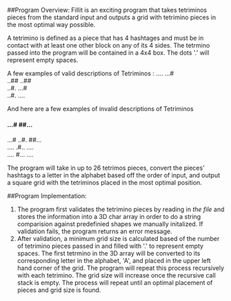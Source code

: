 ##Program Overview:
Fillit is an exciting program that takes tetriminos pieces from the standard input and outputs a grid with tetrimino pieces in the most optimal way possible.

A tetrimino is defined as a piece that has 4 hashtages and must be in contact with at least one other block on any of its 4 sides. The tetrmino passed into the program will be contained in a 4x4 box. The dots '.' will represent empty spaces.

A few examples of valid descriptions of Tetriminos :
.... ...#                                                                                                                     
..## ..##                                                                                                                     
..#. ...#                                                                                                                     
..#. ....                                                                                                                     

And here are a few examples of invalid descriptions of Tetriminos
#### ...# ##...                                                                                                               
...# ..#. ##...                                                                                                               
.... .#.. ....                                                                                                                 
.... #... ....                                                                                                                 

The program will take in up to 26 tetrimos pieces, convert the pieces' hashtags to a letter in the alphabet based off the order of input, and output a square grid with the tetriminos placed in the most optimal position. 

##Program Implementation: 
1. The program first validates the tetrimino pieces by reading in *the file* and stores the information into a 3D char array in order to do a string comparision against predefinied shapes we manually initalized. If validation fails, the program returns an error message. 
2. After validation, a minimum grid size is calculated based of the number of tetrimino pieces passed in and filled with '.' to represent empty spaces. The first tetrmino in the 3D array will be converted to its corresponding letter in the alphabet, 'A', and placed in the upper left hand corner of the grid. The program will repeat this process recursively with each tetrimino. The grid size will increase once the recursive call stack is empty. The process will repeat until an optimal placement of pieces and grid size is found. 
